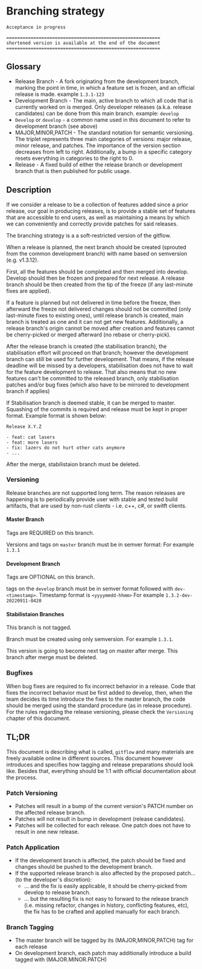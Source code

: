 # Branching strategy

````text
Acceptance in progress

=========================================================
shortened version is available at the end of the document
=========================================================
````

## Glossary

- Release Branch - A fork originating from the development branch, marking the
  point in time, in which a feature set is frozen, and an official release is
  made. example `1.3.1-123`
- Development Branch - The main, active branch to which all code that is
  currently worked on is merged. Only developer releases (a.k.a. release
  candidates) can be done from this main branch. example: `develop`
- `Develop` or `develop` - a common name used in this document to refer to
  development branch (see above)
- MAJOR,MINOR,PATCH - The standard notation for semantic versioning. The
  triplet represents three main categories of versions: major release,
  minor release, and patches. The importance of the version section decreases
  from left to right. Additionally, a bump in a specific category resets
  everything in categories to the right to 0.
- Release - A fixed build of either the release branch or development branch
  that is then published for public usage.

## Description

If we consider a release to be a collection of features added since a prior
release, our goal in producing releases, is to provide a stable set of
features that are accessible to end users, as well as maintaining a means by
which we can conveniently and correctly provide patches for said releases.

The branching strategy is a a soft-restricted version of the gitflow.

When a release is planned, the next branch should be created (sprouted from the
common development branch) with name based on semversion (e.g. v1.3.12).

First, all the features should be completed and then merged into develop.
Develop should then be frozen and prepared for next release. A release branch
should be then created from the tip of the freeze (if any last-minute fixes are
applied).

If a feature is planned but not delivered in time before the freeze, then
afterward the freeze not delivered changes should not be committed
(only last-minute fixes to existing ones), until release branch is created,
main branch is treated as one and it can not get new features. Additionally, a
release branch's origin cannot be moved after creation and features cannot be
cherry-picked or merged afterward (no rebase or cherry-pick).

After the release branch is created (the stabilisation branch), the
stabilisation effort will proceed on that branch; however the development branch
can still be used for further development. That means, if the release deadline
will be missed by a developers, stabilisation does not have to wait for the
feature development to release. That also means that no new features can't be
committed to the released branch, only stabilisation patches and/or bug fixes
(which also have to be mirrored to development branch if applies)

If Stabilisation branch is deemed stable, it can be merged to master. Squashing
of the commits is required and release must be kept in proper format. Example
format is shown below:

```text
Release X.Y.Z

- feat: cat lasers
- feat: more lasers
- fix: lazers do not hurt other cats anymore
- ...
```

After the merge, stabilistaion branch must be deleted.

### Versioning

Release branches are not supported long term. The reason releases are happening
is to periodically provide user with stable and tested build artifacts, that are
used by non-rust clients - i.e. c++, c#, or switft clients.

#### Master Branch

Tags are REQUIRED on this branch.

Versions and tags on `master` branch must be in semver format:
For example `1.3.1`

#### Development Branch

Tags are OPTIONAL on this branch.

tags on the `develop` branch must be in semver format followed with
`dev-<timestamp>`. Timestamp format is `<yyyymmdd-hhmm>`
For example `1.3.2-dev-20220911-0420`

#### Stabilistaion Branches

This branch is not tagged.

Branch must be created using only semversion.
For example `1.3.1`.

This version is going to become next tag on master after merge.
This branch after merge must be deleted.

### Bugfixes

When bug fixes are required to fix incorrect behavior in a release. Code that
fixes the incorrect behavior must be first added to develop, then, when the team
decides its time introduce the fixes to the master branch, the code should be
merged using the standard procedure (as in release procedure). For the rules
regarding the release versioning, please check the `Versioning` chapter of this
document.

## TL;DR

This document is describing what is called, `gitflow`
and many materials are freely available online in different sources.
This document however introduces and specifies how tagging and release
preparations should look like. Besides that, everything should be 1:1 with
official documentation about the process.

### Patch Versioning

- Patches will result in a bump of the current version's PATCH number on the
  affected release branch.
- Patches will not result in bump in development (release candidates).
- Patches will be collected for each release. One patch does not have to result
  in one new release.

### Patch Application

- If the development branch is affected, the patch should be fixed and changes
  should be pushed to the development branch.
- If the supported release branch is also affected by the proposed patch...
  (to the developer's discretion):
  - ... and the fix is easily applicable, it should be cherry-picked from
    develop to release branch.
  - ... but the resulting fix is not easy to forward to the release branch
  (i.e. missing refactor, changes in history, conflicting features, etc), the
  fix has to be crafted and applied manually for each branch.

### Branch Tagging

- The master branch will be tagged by its (MAJOR,MINOR,PATCH) tag for each
  release
- On development branch, each patch may additionally introduce a build tagged
  with (MAJOR.MINOR.PATCH)
